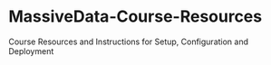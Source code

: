 # MassiveData-Course-Resources
Course Resources and Instructions for Setup, Configuration and Deployment
